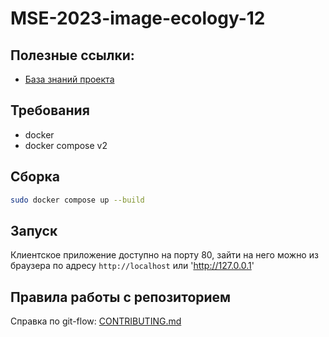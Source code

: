 # MSE-2023-image-ecology-12

## Полезные ссылки:

- [База знаний проекта](https://miro.com/app/board/uXjVPmWfHN0=/?share_link_id=127919305492)

## Требования

- docker
- docker compose v2

## Сборка

```bash
sudo docker compose up --build
```

## Запуск
Клиентское приложение доступно на порту 80, зайти на него можно из браузера по адресу
`http://localhost` или 'http://127.0.0.1'

## Правила работы с репозиторием
Справка по git-flow: [CONTRIBUTING.md](https://github.com/moevm/MSE-2023-image-ecology-12/blob/readme/CONTRIBUTING.md)  

